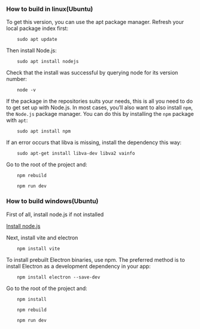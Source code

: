 ### How to build in linux(Ubuntu)

To get this version, you can use the apt package manager. Refresh your local package index first:

```
    sudo apt update
```

Then install Node.js:

```
    sudo apt install nodejs
```

Check that the install was successful by querying node for its version number:

```
    node -v
```

If the package in the repositories suits your needs, this is all you need to do to get set up with Node.js. In most
cases, you’ll also want to also install ``npm``, the ``Node.js`` package manager. You can do this by installing
the ``npm`` package with ``apt``:

```
    sudo apt install npm
```

If an error occurs that libva is missing, install the dependency this way:

```
    sudo apt-get install libva-dev libva2 vainfo
```

Go to the root of the project and:

```
    npm rebuild
```

```
    npm run dev
```

### How to build windows(Ubuntu)

First of all, install node.js if not installed

[Install node.js](https://nodejs.org/en)

Next, install vite and electron

```
    npm install vite
```

To install prebuilt Electron binaries, use npm. The preferred method is to install Electron as a development dependency
in your app:

```
    npm install electron --save-dev
```

Go to the root of the project and:

```
    npm install
```

```
    npm rebuild
```

```
    npm run dev
```